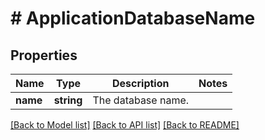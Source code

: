 # # ApplicationDatabaseName

## Properties

Name | Type | Description | Notes
------------ | ------------- | ------------- | -------------
**name** | **string** | The database name. |

[[Back to Model list]](../../README.md#models) [[Back to API list]](../../README.md#endpoints) [[Back to README]](../../README.md)
